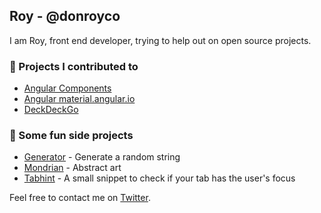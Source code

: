 ## Roy - @donroyco
<p>I am Roy, front end developer, trying to help out on open source projects.</p>

### 📣 Projects I contributed to
- [Angular Components](https://github.com/angular/components)
- [Angular material.angular.io](https://github.com/angular/material.angular.io)
- [DeckDeckGo](https://github.com/deckgo/deckdeckgo)


### 🎉 Some fun side projects
- [Generator](https://donroyco.github.io/generator/) - Generate a random string
- [Mondrian](https://donroyco.github.io/mondrian/) - Abstract art
- [Tabhint](https://donroyco.github.io/tabhint/) - A small snippet to check if your tab has the user's focus

<p>Feel free to contact me on <a href="https://twitter.com/donroyco">Twitter</a>.</p>
